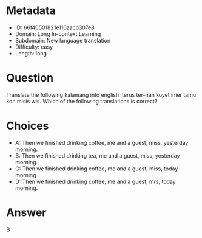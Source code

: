 # Metadata

- ID: 66f40501821e116aacb307e8
- Domain: Long In-context Learning
- Subdomain: New language translation
- Difficulty: easy
- Length: long

# Question

Translate the following kalamang into english: terus ter-nan koyet inier tamu kon misis wis. Which of the following translations is correct?

# Choices

- A: Then we finished drinking coffee, me and a guest, miss, yesterday morning.
- B: Then we finished drinking tea, me and a guest, miss, yesterday morning.
- C: Then we finished drinking coffee, me and a guest, miss, today morning.
- D: Then we finished drinking coffee, me and a guest, mrs, today morning.

# Answer

B
